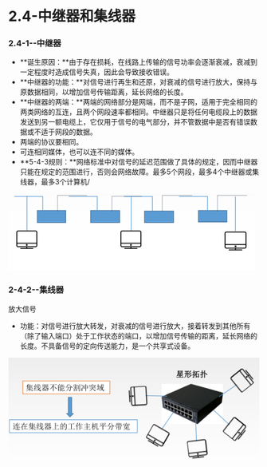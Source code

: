 # 2.4-中继器和集线器

### 2.4-1--中继器

* **诞生原因：**由于存在损耗，在线路上传输的信号功率会逐渐衰减，衰减到一定程度时造成信号失真，因此会导致接收错误。
* **中继器的功能：**对信号进行再生和还原，对衰减的信号进行放大，保持与原数据相同，以增加信号传输距离，延长网络的长度。
* **中继器的两端：**两端的网络部分是网端，而不是子网，适用于完全相同的两类网络的互连，且两个网段速率都相同。中继器只是将任何电缆段上的数据发送到另一额电缆上，它仅用于信号的电气部分，并不管数据中是否有错误数据或不适于网段的数据。
* 两端的协议要相同。
* 可连相同媒体，也可以连不同的媒体。
* **5-4-3规则：**网络标准中对信号的延迟范围做了具体的规定，因而中继器只能在规定的范围进行，否则会网络故障。最多5个网段，最多4个中继器或集线器，最多3个计算机/

![](../../.gitbook/assets/image%20%2837%29.png)

### 2-4-2--集线器

放大信号

* 功能：对信号进行放大转发，对衰减的信号进行放大，接着转发到其他所有（除了输入端口）处于工作状态的端口，以增加信号传输的距离，延长网络的长度。不具备信号的定向传送能力，是一个共享式设备。

![](../../.gitbook/assets/image%20%2817%29.png)



